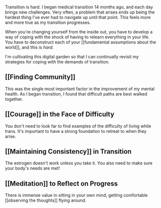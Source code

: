 Transition is hard. I began medical transition 14 months ago, and each day brings new challenges. Very often, a problem that arises ends up being the hardest thing I've ever had to navigate up until that point. This feels more and more true as my transition progresses.

When you're changing yourself from the inside out, you have to develop a way of coping with the shock of having to relearn everything in your life. You have to deconstruct each of your  [[fundamental assumptions about the world]], and this is *hard.*

I'm cultivating this digital garden so that I can continually revisit my strategies for coping with the demands of transition.

## [[Finding Community]] 
This was the single most important factor in the improvement of my mental health. As I began transition, I found that difficult paths are best walked together.

## [[Courage]] in the Face of Difficulty
You don't need to look far to find examples of the difficulty of living while trans. It's important to have a strong foundation to retreat to when they arise.

## [[Maintaining Consistency]] in Transition
The estrogen doesn't work unless you take it. You also need to make sure your body's needs are met!

## [[Meditation]] to Reflect on Progress
There is immense value in sitting in your own mind, getting comfortable [[observing the thoughts]] flying around.



